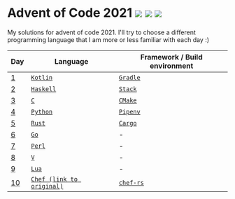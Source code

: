 # Advent of Code 2021 ![](https://img.shields.io/badge/day%20📅-10-blue) ![](https://img.shields.io/badge/days%20completed-10-green) ![](https://img.shields.io/badge/stars%20⭐-20-yellow)

My solutions for advent of code 2021.
I'll try to choose a different programming language that I am more or less familiar with each day :)

| Day      | Language                                                                    | Framework / Build environment                                              |
|----------|-----------------------------------------------------------------------------|----------------------------------------------------------------------------|
|  [1](01-kotlin)  | [`Kotlin`](https://en.wikipedia.org/wiki/Kotlin_(programming_language))     | [`Gradle`](https://en.wikipedia.org/wiki/Gradle)                           |
|  [2](02-haskell) | [`Haskell`](https://en.wikipedia.org/wiki/Haskell_(programming_language))   | [`Stack`](https://en.wikipedia.org/wiki/Stack_(Haskell))                   |
|  [3](03-c)       | [`C`](https://en.wikipedia.org/wiki/C_(programming_language))               | [`CMake`](https://en.wikipedia.org/wiki/CMake)                             |
|  [4](04-python)  | [`Python`](https://en.wikipedia.org/wiki/Python_(programming_language))     | [`Pipenv`](https://pipenv.pypa.io/)                                        |
|  [5](05-rust)    | [`Rust`](https://en.wikipedia.org/wiki/Rust_(programming_language))         | [`Cargo`](https://en.wikipedia.org/wiki/Rust_(programming_language)#Cargo) |
|  [6](06-go)      | [`Go`](https://en.wikipedia.org/wiki/Go_(programming_language))             | -                                                                          |
|  [7](07-perl)    | [`Perl`](https://en.wikipedia.org/wiki/Perl)                                | -                                                                          |
|  [8](08-v)       | [`V`](https://github.com/vlang/v)                                           | -                                                                          |
|  [9](09-lua)     | [`Lua`](https://en.wikipedia.org/wiki/Lua_(programming_language))           | -                                                                          |
| [10](10-chef)    | [`Chef (link to original)`](https://www.dangermouse.net/esoteric/chef.html) | [`chef-rs`](https://github.com/Siphalor/chef-rs)                           |
